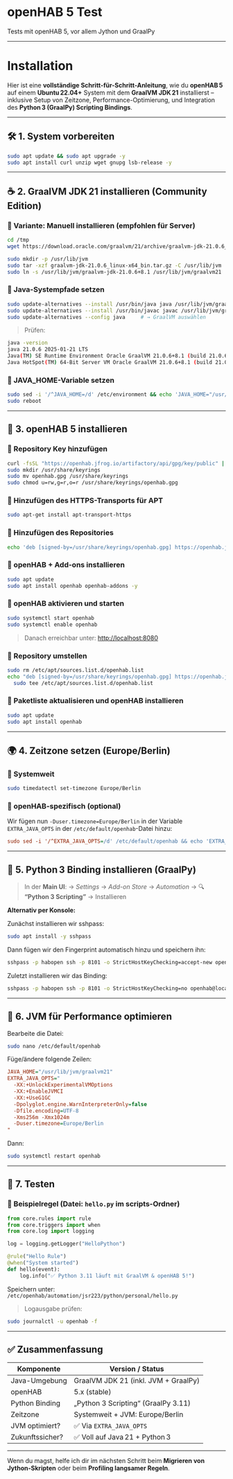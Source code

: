 # openHAB 5 Test
Tests mit openHAB 5, vor allem Jython und GraalPy

---

# Installation

Hier ist eine **vollständige Schritt-für-Schritt-Anleitung**, wie du **openHAB 5** auf einem **Ubuntu 22.04+** System mit dem **GraalVM JDK 21** installierst – inklusive Setup von Zeitzone, Performance-Optimierung, und Integration des **Python 3 (GraalPy) Scripting Bindings**.

---

## 🛠️ 1. System vorbereiten

```bash
sudo apt update && sudo apt upgrade -y
sudo apt install curl unzip wget gnupg lsb-release -y
```

---

## ☕ 2. GraalVM JDK 21 installieren (Community Edition)

### 🔹 Variante: Manuell installieren (empfohlen für Server)

```bash
cd /tmp
wget https://download.oracle.com/graalvm/21/archive/graalvm-jdk-21.0.6_linux-x64_bin.tar.gz

sudo mkdir -p /usr/lib/jvm
sudo tar -xzf graalvm-jdk-21.0.6_linux-x64_bin.tar.gz -C /usr/lib/jvm
sudo ln -s /usr/lib/jvm/graalvm-jdk-21.0.6+8.1 /usr/lib/jvm/graalvm21
```

### 🔹 Java-Systempfade setzen

```bash
sudo update-alternatives --install /usr/bin/java java /usr/lib/jvm/graalvm21/bin/java 100
sudo update-alternatives --install /usr/bin/javac javac /usr/lib/jvm/graalvm21/bin/javac 100
sudo update-alternatives --config java     # → GraalVM auswählen
```

> Prüfen:

```bash
java -version
java 21.0.6 2025-01-21 LTS
Java(TM) SE Runtime Environment Oracle GraalVM 21.0.6+8.1 (build 21.0.6+8-LTS-jvmci-23.1-b55)
Java HotSpot(TM) 64-Bit Server VM Oracle GraalVM 21.0.6+8.1 (build 21.0.6+8-LTS-jvmci-23.1-b55, mixed mode, sharing)
```

### 🔹 JAVA_HOME-Variable setzen

```bash
sudo sed -i '/^JAVA_HOME=/d' /etc/environment && echo 'JAVA_HOME="/usr/lib/jvm/graalvm21"' | sudo tee -a /etc/environment
sudo reboot
```

---

## 🧱 3. openHAB 5 installieren

### 🔹 Repository Key hinzufügen

```bash
curl -fsSL "https://openhab.jfrog.io/artifactory/api/gpg/key/public" | gpg --dearmor > openhab.gpg
sudo mkdir /usr/share/keyrings
sudo mv openhab.gpg /usr/share/keyrings
sudo chmod u=rw,g=r,o=r /usr/share/keyrings/openhab.gpg
```

### 🔹 Hinzufügen des HTTPS-Transports für APT

```bash
sudo apt-get install apt-transport-https
```

### 🔹 Hinzufügen des Repositories

```bash
echo 'deb [signed-by=/usr/share/keyrings/openhab.gpg] https://openhab.jfrog.io/artifactory/openhab-linuxpkg testing main' | sudo tee /etc/apt/sources.list.d/openhab.list
```

### 🔹 openHAB + Add-ons installieren

```bash
sudo apt update
sudo apt install openhab openhab-addons -y
```

### 🔹 openHAB aktivieren und starten

```bash
sudo systemctl start openhab
sudo systemctl enable openhab
```

> Danach erreichbar unter: [http://localhost:8080](http://localhost:8080)

### 🔹 Repository umstellen

```bash
sudo rm /etc/apt/sources.list.d/openhab.list
echo "deb [signed-by=/usr/share/keyrings/openhab.gpg] https://openhab.jfrog.io/artifactory/openhab-linuxpkg testing main" | \
  sudo tee /etc/apt/sources.list.d/openhab.list
```

### 🔹 Paketliste aktualisieren und openHAB installieren

```bash
sudo apt update
sudo apt install openhab
```

---

## 🌍 4. Zeitzone setzen (Europe/Berlin)

### 🔹 Systemweit

```bash
sudo timedatectl set-timezone Europe/Berlin
```

### 🔹 openHAB-spezifisch (optional)

Wir fügen nun `-Duser.timezone=Europe/Berlin` in der Variable `EXTRA_JAVA_OPTS` in der `/etc/default/openhab`-Datei hinzu:

```ini
sudo sed -i '/^EXTRA_JAVA_OPTS=/d' /etc/default/openhab && echo 'EXTRA_JAVA_OPTS="-Duser.timezone=Europe/Berlin"' | sudo tee -a /etc/default/openhab
```

---

## 🧠 5. Python 3 Binding installieren (GraalPy)

> In der **Main UI**:
> → *Settings* → *Add-on Store* → *Automation* →
> 🔍 **“Python 3 Scripting”** → Installieren

**Alternativ per Konsole:**

Zunächst installieren wir sshpass:

```bash
sudo apt install -y sshpass
```

Dann fügen wir den Fingerprint automatisch hinzu und speichern ihn:

```bash
sshpass -p habopen ssh -p 8101 -o StrictHostKeyChecking=accept-new openhab@localhost 'exit'
```

Zuletzt installieren wir das Binding:

```bash
sshpass -p habopen ssh -p 8101 -o StrictHostKeyChecking=no openhab@localhost 'feature:install openhab-automation-pythonscripting'
```

---

## 🚀 6. JVM für Performance optimieren

Bearbeite die Datei:

```bash
sudo nano /etc/default/openhab
```

Füge/ändere folgende Zeilen:

```ini
JAVA_HOME="/usr/lib/jvm/graalvm21"
EXTRA_JAVA_OPTS="
  -XX:+UnlockExperimentalVMOptions
  -XX:+EnableJVMCI
  -XX:+UseG1GC
  -Dpolyglot.engine.WarnInterpreterOnly=false
  -Dfile.encoding=UTF-8
  -Xms256m -Xmx1024m
  -Duser.timezone=Europe/Berlin
"
```

Dann:

```bash
sudo systemctl restart openhab
```

---

## 🧪 7. Testen

### 🔹 Beispielregel (Datei: `hello.py` im scripts-Ordner)

```python
from core.rules import rule
from core.triggers import when
from core.log import logging

log = logging.getLogger("HelloPython")

@rule("Hello Rule")
@when("System started")
def hello(event):
    log.info("✅ Python 3.11 läuft mit GraalVM & openHAB 5!")
```

Speichern unter:
`/etc/openhab/automation/jsr223/python/personal/hello.py`

> Logausgabe prüfen:

```bash
sudo journalctl -u openhab -f
```

---

## ✅ Zusammenfassung

| Komponente      | Version / Status                     |
| --------------- | ------------------------------------ |
| Java-Umgebung   | GraalVM JDK 21 (inkl. JVM + GraalPy) |
| openHAB         | 5.x (stable)                         |
| Python Binding  | „Python 3 Scripting“ (GraalPy 3.11)  |
| Zeitzone        | Systemweit + JVM: Europe/Berlin      |
| JVM optimiert?  | ✅ Via `EXTRA_JAVA_OPTS`              |
| Zukunftssicher? | ✅ Voll auf Java 21 + Python 3        |

---

Wenn du magst, helfe ich dir im nächsten Schritt beim **Migrieren von Jython-Skripten** oder beim **Profiling langsamer Regeln**.
